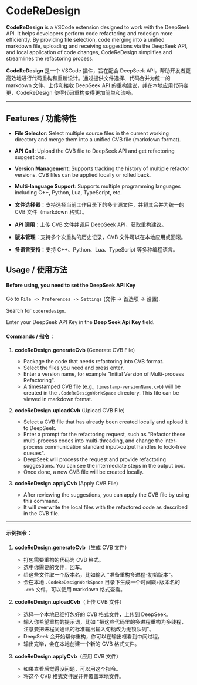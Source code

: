 # CodeReDesign

**CodeReDesign** is a VSCode extension designed to work with the DeepSeek API. It helps developers perform code refactoring and redesign more efficiently. By providing file selection, code merging into a unified markdown file, uploading and receiving suggestions via the DeepSeek API, and local application of code changes, CodeReDesign simplifies and streamlines the refactoring process.

**CodeReDesign** 是一个 VSCode 插件，旨在配合 DeepSeek API，帮助开发者更高效地进行代码重构和重新设计。通过提供文件选择、代码合并为统一的 markdown 文件、上传和接收 DeepSeek API 的重构建议，并在本地应用代码变更，CodeReDesign 使得代码重构变得更加简单和流畅。

---

## Features / 功能特性

- **File Selector**: Select multiple source files in the current working directory and merge them into a unified CVB file (markdown format).
- **API Call**: Upload the CVB file to DeepSeek API and get refactoring suggestions.
- **Version Management**: Supports tracking the history of multiple refactor versions. CVB files can be applied locally or rolled back.
- **Multi-language Support**: Supports multiple programming languages including C++, Python, Lua, TypeScript, etc.

- **文件选择器**：支持选择当前工作目录下的多个源文件，并将其合并为统一的 CVB 文件（markdown 格式）。
- **API 调用**：上传 CVB 文件并调用 DeepSeek API，获取重构建议。
- **版本管理**：支持多个次重构的历史记录，CVB 文件可以在本地应用或回滚。
- **多语言支持**：支持 C++、Python、Lua、TypeScript 等多种编程语言。

## Usage / 使用方法

#### Before using, you need to set the DeepSeek API Key
Go to `File -> Preferences -> Settings` (文件 -> 首选项 -> 设置).

Search for `coderedesign`.

Enter your DeepSeek API Key in the **Deep Seek Api Key** field.

#### Commands / 指令：

1. **codeReDesign.generateCvb** (Generate CVB File)
   - Package the code that needs refactoring into CVB format.
   - Select the files you need and press enter.
   - Enter a version name, for example "Initial Version of Multi-process Refactoring".
   - A timestamped CVB file (e.g., `timestamp-versionName.cvb`) will be created in the `.CodeReDesignWorkSpace` directory. This file can be viewed in markdown format.

2. **codeReDesign.uploadCvb** (Upload CVB File)
   - Select a CVB file that has already been created locally and upload it to DeepSeek.
   - Enter a prompt for the refactoring request, such as "Refactor these multi-process codes into multi-threading, and change the inter-process communication standard input-output handles to lock-free queues".
   - DeepSeek will process the request and provide refactoring suggestions. You can see the intermediate steps in the output box.
   - Once done, a new CVB file will be created locally.

3. **codeReDesign.applyCvb** (Apply CVB File)
   - After reviewing the suggestions, you can apply the CVB file by using this command.
   - It will overwrite the local files with the refactored code as described in the CVB file.

---

#### 示例指令：

1. **codeReDesign.generateCvb**（生成 CVB 文件）
   - 打包需要重构的代码为 CVB 格式。
   - 选中你需要的文件，回车。
   - 给这些文件取一个版本名，比如输入 "准备重构多进程-初始版本"。
   - 会在本地 `.CodeReDesignWorkSpace` 目录下生成一个时间戳+版本名的 `.cvb` 文件，可以使用 markdown 格式查看。

2. **codeReDesign.uploadCvb**（上传 CVB 文件）
   - 选择一个本地已经打包好的 CVB 格式文件，上传到 DeepSeek。
   - 输入你希望重构的提示词，比如 "把这些代码里的多进程重构为多线程，注意要把进程间通讯的标准输出输入句柄改为无锁队列"。
   - DeepSeek 会开始帮你重构，你可以在输出框看到中间过程。
   - 输出完毕，会在本地创建一个新的 CVB 格式文件。

3. **codeReDesign.applyCvb**（应用 CVB 文件）
   - 如果查看后觉得没问题，可以用这个指令。
   - 将这个 CVB 格式文件展开并覆盖本地文件。

